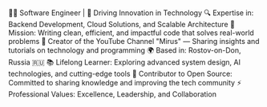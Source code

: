 👨‍💻 Software Engineer | 🚀 Driving Innovation in Technology
🔍 Expertise in: Backend Development, Cloud Solutions, and Scalable Architecture
🎯 Mission: Writing clean, efficient, and impactful code that solves real-world problems
🎥 Creator of the YouTube Channel "Mirus" — Sharing insights and tutorials on technology and programming
🌍 Based in: Rostov-on-Don, Russia 🇷🇺
📚 Lifelong Learner: Exploring advanced system design, AI technologies, and cutting-edge tools
🌟 Contributor to Open Source: Committed to sharing knowledge and improving the tech community
⚡ Professional Values: Excellence, Leadership, and Collaboration
